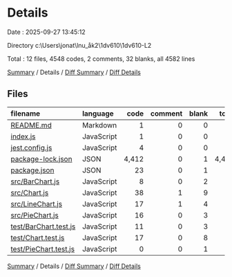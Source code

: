 # Details

Date : 2025-09-27 13:45:12

Directory c:\\Users\\jonat\\lnu_åk2\\1dv610\\1dv610-L2

Total : 12 files,  4548 codes, 2 comments, 32 blanks, all 4582 lines

[Summary](results.md) / Details / [Diff Summary](diff.md) / [Diff Details](diff-details.md)

## Files
| filename | language | code | comment | blank | total |
| :--- | :--- | ---: | ---: | ---: | ---: |
| [README.md](/README.md) | Markdown | 1 | 0 | 0 | 1 |
| [index.js](/index.js) | JavaScript | 1 | 0 | 0 | 1 |
| [jest.config.js](/jest.config.js) | JavaScript | 4 | 0 | 0 | 4 |
| [package-lock.json](/package-lock.json) | JSON | 4,412 | 0 | 1 | 4,413 |
| [package.json](/package.json) | JSON | 23 | 0 | 1 | 24 |
| [src/BarChart.js](/src/BarChart.js) | JavaScript | 8 | 0 | 2 | 10 |
| [src/Chart.js](/src/Chart.js) | JavaScript | 38 | 1 | 9 | 48 |
| [src/LineChart.js](/src/LineChart.js) | JavaScript | 17 | 1 | 4 | 22 |
| [src/PieChart.js](/src/PieChart.js) | JavaScript | 16 | 0 | 3 | 19 |
| [test/BarChart.test.js](/test/BarChart.test.js) | JavaScript | 11 | 0 | 3 | 14 |
| [test/Chart.test.js](/test/Chart.test.js) | JavaScript | 17 | 0 | 8 | 25 |
| [test/PieChart.test.js](/test/PieChart.test.js) | JavaScript | 0 | 0 | 1 | 1 |

[Summary](results.md) / Details / [Diff Summary](diff.md) / [Diff Details](diff-details.md)